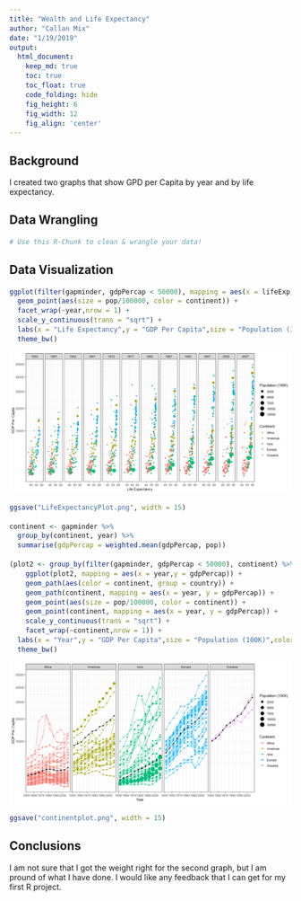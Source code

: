 ```yaml
---
title: "Wealth and Life Expectancy"
author: "Callan Mix"
date: "1/19/2019"
output:
  html_document:  
    keep_md: true
    toc: true
    toc_float: true
    code_folding: hide
    fig_height: 6
    fig_width: 12
    fig_align: 'center'
---
```






## Background

I created two graphs that show GPD per Capita by year and by life expectancy.

## Data Wrangling


```r
# Use this R-Chunk to clean & wrangle your data!
```

## Data Visualization


```r
ggplot(filter(gapminder, gdpPercap < 50000), mapping = aes(x = lifeExp, y = gdpPercap)) +
  geom_point(aes(size = pop/100000, color = continent)) +
  facet_wrap(~year,nrow = 1) +
  scale_y_continuous(trans = "sqrt") +
  labs(x = "Life Expectancy",y = "GDP Per Capita",size = "Population (100K)",color = "Continent") +
  theme_bw()
```

![](Wealth_and_Life_Expectancy_files/figure-html/plot_data-1.png)<!-- -->

```r
ggsave("LifeExpectancyPlot.png", width = 15)

continent <- gapminder %>%
  group_by(continent, year) %>% 
  summarise(gdpPercap = weighted.mean(gdpPercap, pop))

(plot2 <- group_by(filter(gapminder, gdpPercap < 50000), continent) %>% 
    ggplot(plot2, mapping = aes(x = year,y = gdpPercap)) +
    geom_path(aes(color = continent, group = country)) +
    geom_path(continent, mapping = aes(x = year, y = gdpPercap)) +
    geom_point(aes(size = pop/100000, color = continent)) +
    geom_point(continent, mapping = aes(x = year, y = gdpPercap)) +
    scale_y_continuous(trans = "sqrt") +
    facet_wrap(~continent,nrow = 1)) +
  labs(x = "Year",y = "GDP Per Capita",size = "Population (100K)",color = "Continent") +
  theme_bw()
```

![](Wealth_and_Life_Expectancy_files/figure-html/plot_data-2.png)<!-- -->

```r
ggsave("continentplot.png", width = 15)
```

## Conclusions

I am not sure that I got the weight right for the second graph, but I am pround of what I have done. I would like any feedback that I can get for my first R project.
